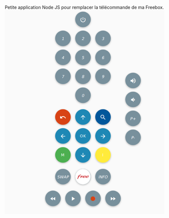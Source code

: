 Petite application Node JS pour remplacer la télécommande de ma Freebox.
![Telecommande](exemple.png?raw=true)